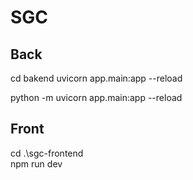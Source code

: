 # SGC


## Back
cd bakend
uvicorn app.main:app --reload

python -m uvicorn app.main:app --reload


## Front
cd .\sgc-frontend\
npm run dev
